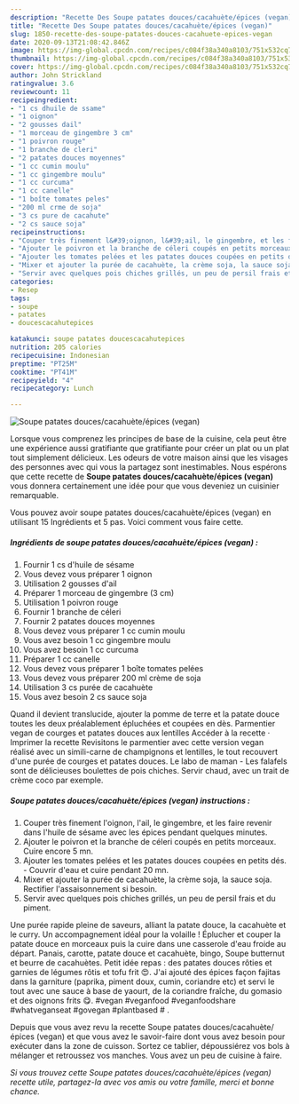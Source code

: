 ```yaml
---
description: "Recette Des Soupe patates douces/cacahuète/épices (vegan)"
title: "Recette Des Soupe patates douces/cacahuète/épices (vegan)"
slug: 1850-recette-des-soupe-patates-douces-cacahuete-epices-vegan
date: 2020-09-13T21:08:42.846Z
image: https://img-global.cpcdn.com/recipes/c084f38a340a8103/751x532cq70/soupe-patates-doucescacahueteepices-vegan-photo-principale-de-la-recette.jpg
thumbnail: https://img-global.cpcdn.com/recipes/c084f38a340a8103/751x532cq70/soupe-patates-doucescacahueteepices-vegan-photo-principale-de-la-recette.jpg
cover: https://img-global.cpcdn.com/recipes/c084f38a340a8103/751x532cq70/soupe-patates-doucescacahueteepices-vegan-photo-principale-de-la-recette.jpg
author: John Strickland
ratingvalue: 3.6
reviewcount: 11
recipeingredient:
- "1 cs dhuile de ssame"
- "1 oignon"
- "2 gousses dail"
- "1 morceau de gingembre 3 cm"
- "1 poivron rouge"
- "1 branche de cleri"
- "2 patates douces moyennes"
- "1 cc cumin moulu"
- "1 cc gingembre moulu"
- "1 cc curcuma"
- "1 cc canelle"
- "1 boîte tomates peles"
- "200 ml crme de soja"
- "3 cs pure de cacahute"
- "2 cs sauce soja"
recipeinstructions:
- "Couper très finement l&#39;oignon, l&#39;ail, le gingembre, et les faire revenir dans l&#39;huile de sésame avec les épices pendant quelques minutes."
- "Ajouter le poivron et la branche de céleri coupés en petits morceaux. Cuire encore 5 mn."
- "Ajouter les tomates pelées et les patates douces coupées en petits dés. Couvrir d&#39;eau et cuire pendant 20 mn."
- "Mixer et ajouter la purée de cacahuète, la crème soja, la sauce soja. Rectifier l&#39;assaisonnement si besoin."
- "Servir avec quelques pois chiches grillés, un peu de persil frais et du piment."
categories:
- Resep
tags:
- soupe
- patates
- doucescacahutepices

katakunci: soupe patates doucescacahutepices 
nutrition: 205 calories
recipecuisine: Indonesian
preptime: "PT25M"
cooktime: "PT41M"
recipeyield: "4"
recipecategory: Lunch

---
```



![Soupe patates douces/cacahuète/épices (vegan)](https://img-global.cpcdn.com/recipes/c084f38a340a8103/751x532cq70/soupe-patates-doucescacahueteepices-vegan-photo-principale-de-la-recette.jpg)

Lorsque vous comprenez les principes de base de la cuisine, cela peut être une expérience aussi gratifiante que gratifiante pour créer un plat ou un plat tout simplement délicieux. Les odeurs de votre maison ainsi que les visages des personnes avec qui vous la partagez sont inestimables. Nous espérons que cette recette de <strong> Soupe patates douces/cacahuète/épices (vegan) </strong> vous donnera certainement une idée pour que vous deveniez un cuisinier remarquable.

<!--inarticleads1-->

Vous pouvez avoir soupe patates douces/cacahuète/épices (vegan) en utilisant 15 Ingrédients et 5 pas. Voici comment vous faire cette.

##### Ingrédients de soupe patates douces/cacahuète/épices (vegan) :

1. Fournir 1 cs d&#39;huile de sésame
1. Vous devez vous préparer 1 oignon
1. Utilisation 2 gousses d&#39;ail
1. Préparer 1 morceau de gingembre (3 cm)
1. Utilisation 1 poivron rouge
1. Fournir 1 branche de céleri
1. Fournir 2 patates douces moyennes
1. Vous devez vous préparer 1 cc cumin moulu
1. Vous avez besoin 1 cc gingembre moulu
1. Vous avez besoin 1 cc curcuma
1. Préparer 1 cc canelle
1. Vous devez vous préparer 1 boîte tomates pelées
1. Vous devez vous préparer 200 ml crème de soja
1. Utilisation 3 cs purée de cacahuète
1. Vous avez besoin 2 cs sauce soja


Quand il devient translucide, ajouter la pomme de terre et la patate douce toutes les deux préalablement épluchées et coupées en dès. Parmentier vegan de courges et patates douces aux lentilles Accéder à la recette · Imprimer la recette Revisitons le parmentier avec cette version vegan réalisé avec un simili-carne de champignons et lentilles, le tout recouvert d&#39;une purée de courges et patates douces. Le labo de maman - Les falafels sont de délicieuses boulettes de pois chiches. Servir chaud, avec un trait de crème coco par exemple. 

<!--inarticleads2-->

##### Soupe patates douces/cacahuète/épices (vegan) instructions :

1. Couper très finement l&#39;oignon, l&#39;ail, le gingembre, et les faire revenir dans l&#39;huile de sésame avec les épices pendant quelques minutes.
1. Ajouter le poivron et la branche de céleri coupés en petits morceaux. Cuire encore 5 mn.
1. Ajouter les tomates pelées et les patates douces coupées en petits dés. - Couvrir d&#39;eau et cuire pendant 20 mn.
1. Mixer et ajouter la purée de cacahuète, la crème soja, la sauce soja. Rectifier l&#39;assaisonnement si besoin.
1. Servir avec quelques pois chiches grillés, un peu de persil frais et du piment.


Une purée rapide pleine de saveurs, alliant la patate douce, la cacahuète et le curry. Un accompagnement idéal pour la volaille ! Éplucher et couper la patate douce en morceaux puis la cuire dans une casserole d&#39;eau froide au départ. Panais, carotte, patate douce et cacahuète, bingo, Soupe butternut et beurre de cacahuètes. Petit idée repas : des patates douces rôties et garnies de légumes rôtis et tofu frit 😍. J&#39;ai ajouté des épices façon fajitas dans la garniture (paprika, piment doux, cumin, coriandre etc) et servi le tout avec une sauce à base de yaourt, de la coriandre fraîche, du gomasio et des oignons frits 😋. #vegan #veganfood #veganfoodshare #whatveganseat #govegan #plantbased # . 

<!--inarticleads1-->

<p>
Depuis que vous avez revu la recette Soupe patates douces/cacahuète/épices (vegan) et que vous avez le savoir-faire dont vous avez besoin pour exécuter dans la zone de cuisson. Sortez ce tablier, dépoussiérez vos bols à mélanger et retroussez vos manches. Vous avez un peu de cuisine à faire.
</p>

<p>
<i>Si vous trouvez cette Soupe patates douces/cacahuète/épices (vegan) recette utile, partagez-la avec vos amis ou votre famille, merci et bonne chance.</i>
</p>
